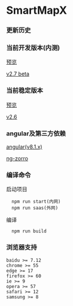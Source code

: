 # SmartMapX

### 更新历史


### 当前开发版本(内测)
  [预览](http://172.17.60.20:380/#/)
  
  [v2.7 beta](http://172.17.60.53/jukaifeng/smartmapx_cli)
  
### 当前稳定版本
   [预览](http://dev.smartmapx.com/)
    
   [v2.6](http://172.17.60.53/jukaifeng/smartmapx_cli/tree/v2.6)


### angular及第三方依赖

  [angular(v8.1.x)](www.angular.io)
  
  [ng-zorro](https://ng.ant.design/)

### 编译命令

启动项目
```npm
  npm run start(内网)
  npm run saas(外网)
```
编译
```npm
  npm run build
```

### 浏览器支持
```npm
baidu >= 7.12
chrome >= 55
edge >= 17
firefox >= 60
ie >= 9
opera >= 57
safari >= 12
samsung >= 8
```

